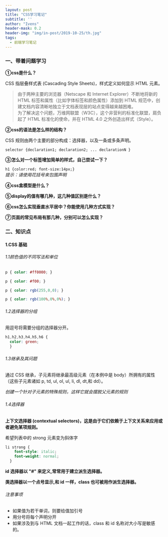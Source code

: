 ```yaml
---
layout: post
title: "CSS学习笔记"
subtitle: ''
author: "Ivens"
header-mask: 0.2
header-img: "img/in-post/2019-10-25/th.jpg"
tags:
  - 前端学习笔记
---
```

### 一、带着问题学习

**①css是什么？**

CSS 指层叠样式表 (Cascading Style Sheets)，样式定义如何显示 HTML 元素。

> 由于两种主要的浏览器（Netscape 和 Internet Explorer）不断地将新的 HTML 标签和属性（比如字体标签和颜色属性）添加到 HTML 规范中，创建文档内容清晰地独立于文档表现层的站点变得越来越困难。<br>
为了解决这个问题，万维网联盟（W3C），这个非营利的标准化联盟，肩负起了 HTML 标准化的使命，并在 HTML 4.0 之外创造出样式（Style）。

**②css的语法是怎么样的结构？**

CSS 规则由两个主要的部分构成：选择器，以及一条或多条声明。

```selector {declaration1; declaration2; ... declarationN }```

**③怎么对一个标签增加简单的样式，自己尝试一下？**

```h1 {color:red; font-size:14px;}```
<br>*提示：请使用花括号来包围声明*

**④css盒模型是什么？**

**⑤display的值有哪几种，这几种值区别是什么？**

**⑥css怎么实现垂直水平居中？你能使用几种方式实现？**

**⑦页面的常见布局有那几种，分别可以怎么实现？**

### 二、知识点

#### 1.CSS 基础

###### 1.1颜色值的不同写法和单位
```css
p { color: #ff0000; }

p { color: #f00; }

p { color: rgb(255,0,0); }

p { color: rgb(100%,0%,0%); }
```
###### 1.2选择器的分组
用逗号将需要分组的选择器分开。
```css
h1,h2,h3,h4,h5,h6 {
  color: green;
  }
```
###### 1.3继承及其问题

通过 CSS 继承，子元素将继承最高级元素（在本例中是 body）所拥有的属性（这些子元素诸如 p, td, ul, ol, ul, li, dl, dt,和 dd）。

*创建一个针对子元素的特殊规则，这样它就会摆脱父元素的规则*

###### 1.4选择器

**上下文选择器 (contextual selectors)，这是由于它们依赖于上下文关系来应用或者避免某项规则。**

希望列表中的 strong 元素变为斜体字
```css
li strong {
    font-style: italic;
    font-weight: normal;
  }
```

**id 选择器以 "#" 来定义,常常用于建立派生选择器。**

**类选择器以一个点号显示,和 id 一样，class 也可被用作派生选择器。**

###### 注意事项

- 如果值为若干单词，则要给值加引号
- 用分号将每个声明分开
- 如果涉及到与 HTML 文档一起工作的话，class 和 id 名称对大小写是敏感的。
